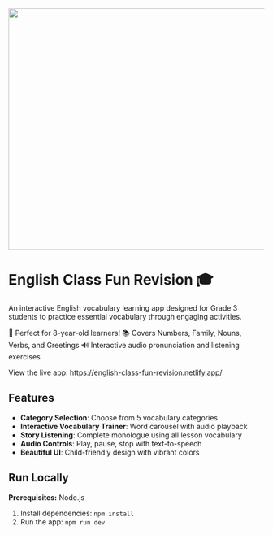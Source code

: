 <div align="center">
<img width="1200" height="475" alt="GHBanner" src="https://github.com/user-attachments/assets/0aa67016-6eaf-458a-adb2-6e31a0763ed6" />
</div>

# English Class Fun Revision 🎓

An interactive English vocabulary learning app designed for Grade 3 students to practice essential vocabulary through engaging activities.

🎯 Perfect for 8-year-old learners!
📚 Covers Numbers, Family, Nouns, Verbs, and Greetings
🔊 Interactive audio pronunciation and listening exercises

View the live app: https://english-class-fun-revision.netlify.app/

## Features

- **Category Selection**: Choose from 5 vocabulary categories
- **Interactive Vocabulary Trainer**: Word carousel with audio playback
- **Story Listening**: Complete monologue using all lesson vocabulary
- **Audio Controls**: Play, pause, stop with text-to-speech
- **Beautiful UI**: Child-friendly design with vibrant colors

## Run Locally

**Prerequisites:**  Node.js

1. Install dependencies:
   `npm install`
2. Run the app:
   `npm run dev`
